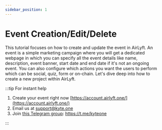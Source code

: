 ```yaml
---
sidebar_position: 1
---
```


# Event Creation/Edit/Delete

This tutorial focuses on how to create and update the event in AirLyft. An event is a simple marketing campaign where you will get a dedicated webpage in which you can specify all the event details like name, description, event banner, start date and end date if it's not an ongoing event. You can also configure which actions you want the users to perform which can be social, quiz, form or on-chain. Let's dive deep into how to create a new project within AirLyft.

:::tip For instant help

1. Create your event right now [https://account.airlyft.one/](https://account.airlyft.one/)
2. Email us at support@kyte.one
3. Join [this Telegram group](https://t.me/kyteone): https://t.me/kyteone

:::